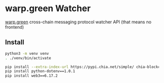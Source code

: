 # warp.green Watcher
[warp.green](https://warp.green) cross-chain messaging protocol watcher API (that means no frontend)

## Install

```bash
python3 -m venv venv
. ./venv/bin/activate
```

```bash
pip install --extra-index-url https://pypi.chia.net/simple/ chia-blockchain==2.2.0
pip install python-dotenv==1.0.1
pip install web3==6.17.2
```
